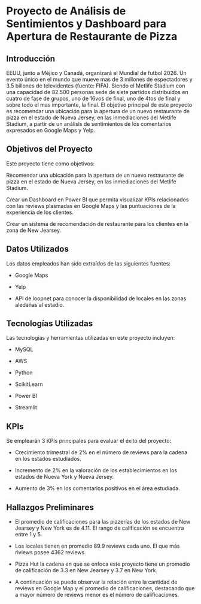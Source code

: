 # Proyecto de Análisis de Sentimientos y Dashboard para Apertura de Restaurante de Pizza

## Introducción

EEUU, junto a Méjico y Canadá, organizará el Mundial de futbol 2026. Un evento único en el mundo que mueve mas de 3 millones de espectadores y 3.5 billones de televidentes (fuente: FIFA). Siendo el Metlife Stadium con una capacidad de 82.500 personas sede de siete partidos distribuidos en cuatro de fase de grupos, uno de 16vos de final, uno de 4tos de final y sobre todo el mas importante, la final.
El objetivo principal de este proyecto es recomendar una ubicación para la apertura de un nuevo restaurante de pizza en el estado de Nueva Jersey, en las inmediaciones del Metlife Stadium, a partir de un análisis de sentimientos de los comentarios expresados en Google Maps y Yelp.

## Objetivos del Proyecto


Este proyecto tiene como objetivos:

Recomendar una ubicación para la apertura de un nuevo restaurante de pizza en el estado de Nueva Jersey, en las inmediaciones del Metlife Stadium.

Crear un Dashboard en Power BI que permita visualizar KPIs relacionados con las reviews plasmadas en Google Maps y las puntuaciones de la experiencia de los clientes.

Crear un sistema de recomendación de restaurante para los clientes en la zona de New Jearsey.

## Datos Utilizados

Los datos empleados han sido extraídos de las siguientes fuentes:

- Google Maps

- Yelp

- API de loopnet para conocer la disponibilidad de locales en las zonas aledañas al estadio.

## Tecnologías Utilizadas

Las tecnologías y herramientas utilizadas en este proyecto incluyen:

- MySQL

- AWS

- Python

- ScikitLearn

- Power BI

- Streamlit

## KPIs

Se emplearán 3 KPIs principales para evaluar el éxito del proyecto:

- Crecimiento trimestral de 2% en el número de reviews para la cadena en los estados estudiados.

- Incremento de 2% en la valoración de los establecimientos en los estados de Nueva York y Nueva Jersey.

- Aumento de 3% en los comentarios positivos en el área estudiada.

## Hallazgos Preliminares

- El promedio de calificaciones para las pizzerías de los estados de New Jearsey y New York es de 4.11. El rango de calificación se encuentra entre 1 y 5.

- Los locales tienen en promedio 89.9 reviews cada uno. El que más riviews posee 4362 reviews.

- Pizza Hut la cadena en que se enfoca este proyecto tiene un promedio de calificación de 3.3 en New Jearsey y 3.7 en New York.

- A continuación se puede observar la relación entre la cantidad de reviews en Google Map y el promedio de calificaciones, destacando que a mayor número de reviews menor es el número de calificaciones.
